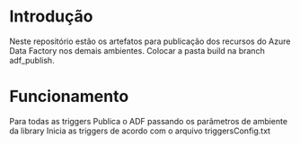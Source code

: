 # Introdução
Neste repositório estão os artefatos para publicação dos recursos do Azure Data Factory nos demais ambientes.
Colocar a pasta build na branch adf_publish.

# Funcionamento
Para todas as triggers
Publica o ADF passando os parâmetros de ambiente da library
Inicia as triggers de acordo com o arquivo triggersConfig.txt

